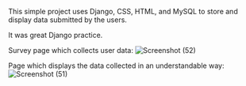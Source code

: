 This simple project uses Django, CSS, HTML, and MySQL to store and display data submitted by the users.

It was great Django practice.


Survey page which collects user data:
![Screenshot (52)](https://github.com/Oia20/Golf-Survey-DB/assets/92279567/22dc44d0-c3da-42cf-bbbb-11ba8fa3aa67)


Page which displays the data collected in an understandable way:
![Screenshot (51)](https://github.com/Oia20/Golf-Survey-DB/assets/92279567/41b0f88d-a819-410f-b2b7-7859fd49ebdf)
